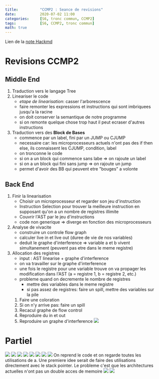 ```yaml
---
title:          "CCMP2 : Seance de revisions"
date:           2020-07-02 11:00
categories:     [S6, tronc commun, CCMP2]
tags:           [S6, CCMP2, tronc commun]
math: true
---
```


Lien de la [note Hackmd](https://hackmd.io/@lemasymasa/SJfulmi0L)

# Revisions CCMP2
## Middle End
1. Traduction vers le langage Tree
2. Lineariser le code
    * *etape de linearisation*: casser l'arborescence
    * faire remonter les expressions et instructions qui sont imbriquees jusqu'a la racine
    * on doit conserver la semantique de notre programme
    * si on remonte quelque chose trop haut il peut ecraser d'autres instructions
3. Traduction vers des **Block de Bases**
    * commence par un label, fini par un JUMP ou CJUMP
    * necessaire car: les microprocesseurs actuels n'ont pas des if then else, ils connaissent les CJUMP, condition, label
    * on tronconne le code
    * si on a un block qui commence sans labe => on rajoute un label
    * si on a un block qui fini sans jump => on rajoute un jump
    * permet d'avoir des BB qui peuvent etre "bouges" a volonte
## Back End
1. Finir la linearisation
    * Choisir un microprocesseur et regarder son jeu d'instruction
    * Instruction Selection pour trouver la meilleure instruction en supposant qu'on a un nombre de registres illimite
    * Couvrir l'AST par le jeu d'instructions
    * code non generique => diverge en fonction des microprocesseurs
2.  Analyse de vivacite 
    * construire un controle flow graph
    * calculer live in et live out (duree de vie de nos variables)
    * deduit le graphe d'interference => variable a et b vivent simultanement (peuvent pas etre dans le meme registre)
3. Allocation des registres
    * input : AST linearise + graphe d'interference
    * on va travailler sur le graphe d'interference
    * une fois le registre pour une variable trouve on va propager les modification dans l'AST (a = registre 1, b = registre 2, etc.)
    * probleme quand on decremente le nombre de registres
        * mettre des variables dans le meme registre
        * si pas assez de registres: faire un spill, mettre des variables sur la pile
    1. Faire une coloration
    2. Si on n'y arrive pas: faire un spill
    3. Recacul graphe de flow control
    4. Reproduire du in et out
    5. Reproduire un graphe d'interference
![](https://i.imgur.com/UgePR1e.png)

# Partiel
![](https://i.imgur.com/NWFPaM2.png)
![](https://i.imgur.com/5FkEs8j.png)
![](https://i.imgur.com/yQnsAsm.png)
![](https://i.imgur.com/VHxmnUE.png)
![](https://i.imgur.com/FRXGAsX.png)
![](https://i.imgur.com/argKhDy.png)
![](https://i.imgur.com/Nw8VhrO.png)
![](https://i.imgur.com/LleEPsH.png)
On reprend le code et on regarde toutes les utilisations de a.
Une premiere idee serait de faire des utilisations directement avec le stack pointer. Le probleme c'est que les architectures actuelles n'ont pas un double acces de memoire
![](https://i.imgur.com/odD4mue.png)
![](https://i.imgur.com/gOEej1C.png)
